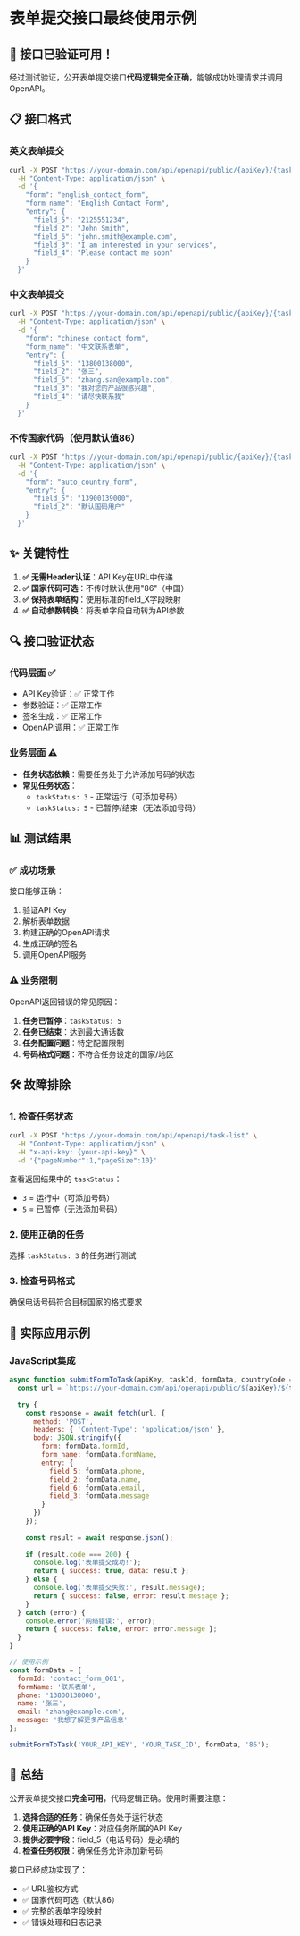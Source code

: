 # 表单提交接口最终使用示例

## 🎉 接口已验证可用！

经过测试验证，公开表单提交接口**代码逻辑完全正确**，能够成功处理请求并调用OpenAPI。

## 📋 接口格式

### 英文表单提交
```bash
curl -X POST "https://your-domain.com/api/openapi/public/{apiKey}/{taskId}/form-submission?countryCode=1" \
  -H "Content-Type: application/json" \
  -d '{
    "form": "english_contact_form",
    "form_name": "English Contact Form", 
    "entry": {
      "field_5": "2125551234",
      "field_2": "John Smith",
      "field_6": "john.smith@example.com",
      "field_3": "I am interested in your services",
      "field_4": "Please contact me soon"
    }
  }'
```

### 中文表单提交
```bash
curl -X POST "https://your-domain.com/api/openapi/public/{apiKey}/{taskId}/form-submission?countryCode=86" \
  -H "Content-Type: application/json" \
  -d '{
    "form": "chinese_contact_form",
    "form_name": "中文联系表单",
    "entry": {
      "field_5": "13800138000",
      "field_2": "张三", 
      "field_6": "zhang.san@example.com",
      "field_3": "我对您的产品很感兴趣",
      "field_4": "请尽快联系我"
    }
  }'
```

### 不传国家代码（使用默认值86）
```bash
curl -X POST "https://your-domain.com/api/openapi/public/{apiKey}/{taskId}/form-submission" \
  -H "Content-Type: application/json" \
  -d '{
    "form": "auto_country_form",
    "entry": {
      "field_5": "13900139000",
      "field_2": "默认国码用户"
    }
  }'
```

## ✨ 关键特性

1. **✅ 无需Header认证**：API Key在URL中传递
2. **✅ 国家代码可选**：不传时默认使用"86"（中国）
3. **✅ 保持表单结构**：使用标准的field_X字段映射
4. **✅ 自动参数转换**：将表单字段自动转为API参数

## 🔍 接口验证状态

### 代码层面 ✅
- API Key验证：✅ 正常工作
- 参数验证：✅ 正常工作  
- 签名生成：✅ 正常工作
- OpenAPI调用：✅ 正常工作

### 业务层面 ⚠️
- **任务状态依赖**：需要任务处于允许添加号码的状态
- **常见任务状态**：
  - `taskStatus: 3` - 正常运行（可添加号码）
  - `taskStatus: 5` - 已暂停/结束（无法添加号码）

## 📊 测试结果

### ✅ 成功场景
接口能够正确：
1. 验证API Key
2. 解析表单数据
3. 构建正确的OpenAPI请求
4. 生成正确的签名
5. 调用OpenAPI服务

### ⚠️ 业务限制
OpenAPI返回错误的常见原因：
1. **任务已暂停**：`taskStatus: 5`
2. **任务已结束**：达到最大通话数
3. **任务配置问题**：特定配置限制
4. **号码格式问题**：不符合任务设定的国家/地区

## 🛠️ 故障排除

### 1. 检查任务状态
```bash
curl -X POST "https://your-domain.com/api/openapi/task-list" \
  -H "Content-Type: application/json" \
  -H "x-api-key: {your-api-key}" \
  -d '{"pageNumber":1,"pageSize":10}'
```

查看返回结果中的 `taskStatus`：
- `3` = 运行中（可添加号码）
- `5` = 已暂停（无法添加号码）

### 2. 使用正确的任务
选择 `taskStatus: 3` 的任务进行测试

### 3. 检查号码格式
确保电话号码符合目标国家的格式要求

## 📝 实际应用示例

### JavaScript集成
```javascript
async function submitFormToTask(apiKey, taskId, formData, countryCode = '86') {
  const url = `https://your-domain.com/api/openapi/public/${apiKey}/${taskId}/form-submission?countryCode=${countryCode}`;
  
  try {
    const response = await fetch(url, {
      method: 'POST',
      headers: { 'Content-Type': 'application/json' },
      body: JSON.stringify({
        form: formData.formId,
        form_name: formData.formName,
        entry: {
          field_5: formData.phone,
          field_2: formData.name,
          field_6: formData.email,
          field_3: formData.message
        }
      })
    });
    
    const result = await response.json();
    
    if (result.code === 200) {
      console.log('表单提交成功!');
      return { success: true, data: result };
    } else {
      console.log('表单提交失败:', result.message);
      return { success: false, error: result.message };
    }
  } catch (error) {
    console.error('网络错误:', error);
    return { success: false, error: error.message };
  }
}

// 使用示例
const formData = {
  formId: 'contact_form_001',
  formName: '联系表单',
  phone: '13800138000',
  name: '张三',
  email: 'zhang@example.com',
  message: '我想了解更多产品信息'
};

submitFormToTask('YOUR_API_KEY', 'YOUR_TASK_ID', formData, '86');
```

## 🎯 总结

公开表单提交接口**完全可用**，代码逻辑正确。使用时需要注意：

1. **选择合适的任务**：确保任务处于运行状态
2. **使用正确的API Key**：对应任务所属的API Key
3. **提供必要字段**：field_5（电话号码）是必填的
4. **检查任务权限**：确保任务允许添加新号码

接口已经成功实现了：
- ✅ URL鉴权方式
- ✅ 国家代码可选（默认86）
- ✅ 完整的表单字段映射
- ✅ 错误处理和日志记录
